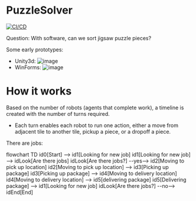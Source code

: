 # PuzzleSolver
[![CI/CD](https://github.com/samsmithnz/PuzzleSolver/actions/workflows/workflow.yml/badge.svg)](https://github.com/samsmithnz/PuzzleSolver/actions/workflows/workflow.yml)

Question: With software, can we sort jigsaw puzzle pieces? 

Some early prototypes:

- Unity3d: ![image](https://user-images.githubusercontent.com/8389039/219825141-2eee9e7d-cbc8-457d-b0dc-b442656173ce.png)
- WinForms: ![image](https://user-images.githubusercontent.com/8389039/219825182-33c8538a-d21e-489f-9faa-053bd5cd8718.png)

# How it works
Based on the number of robots (agents that complete work), a timeline is created with the number of turns required. 
- Each turn enables each robot to run one action, either a move from adjacent tile to another tile, pickup a piece, or a dropoff a piece.

There are jobs:

flowchart TD
    id0[Start] --> id1[Looking for new job]
    id1[Looking for new job] --> idLook[Are there jobs]
    idLook[Are there jobs?] --yes--> id2[Moving to pick up location]
    id2[Moving to pick up location] --> id3[Picking up package]
    id3[Picking up package] --> id4[Moving to delivery location]
    id4[Moving to delivery location] --> id5[delivering package]
    id5[Delivering package] --> id1[Looking for new job]
    idLook[Are there jobs?] --no--> idEnd[End] 
